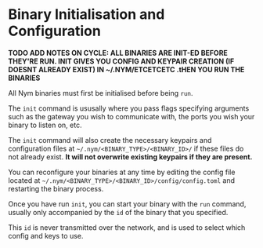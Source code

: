# Binary Initialisation and Configuration

**TODO ADD NOTES ON CYCLE: ALL BINARIES ARE INIT-ED BEFORE THEY'RE RUN. INIT GIVES YOU CONFIG AND KEYPAIR CREATION (IF DOESNT ALREADY EXIST) IN ~/.NYM/ETCETCETC .tHEN YOU RUN THE BINARIES**

All Nym binaries must first be initialised before being `run`. 

The `init` command is ususally where you pass flags specifying arguments such as the gateway you wish to communicate with, the ports you wish your binary to listen on, etc. 

The `init` command will also create the necessary keypairs and configuration files at `~/.nym/<BINARY_TYPE>/<BINARY_ID>/` if these files do not already exist. **It will not overwrite existing keypairs if they are present.** 

You can reconfigure your binaries at any time by editing the config file located at `~/.nym/<BINARY_TYPE>/<BINARY_ID>/config/config.toml` and restarting the binary process. 

Once you have run `init`, you can start your binary with the `run` command, usually only accompanied by the `id` of the binary that you specified. 

This `id` is never transmitted over the network, and is used to select which config and keys to use. 